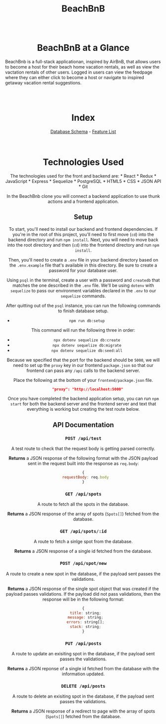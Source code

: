 <h1 align='center' style='font-weight: bold'>BeachBnB</h1>

<br>
</br>

<h1 align='center' style='font-weight: bold'>BeachBnB at a Glance</h1>

BeachBnb is a full-stack applicationan, inspired by AirBnB, that allows users to become a host for their beach home vacation rentals, as well as view the vactation rentals of other users. Logged in users can view the feedpage where they can either click to become a host or navigate to inspired getaway vacation rental suggestions. 

<br>
</br>

<div align='center'>
<h1 align='center' style='font-weight: bold'>Index</h1>
<a href='https://github.com/memckenna/BeachBnB-Airbnb-Clone/wiki/Database-Schema'>Database Schema</a> - <a href='https://github.com/memckenna/BeachBnB-Airbnb-Clone/wiki/Feature-List'>Feature List</a> 
</div>

<br>
</br>   
    
<div align='center'>
<h1 align='center' style='font-weight: bold'>Technologies Used </h1>
The technologies used for the front and backend are:
* React
* Redux
* JavaScript
* Express
* Sequelize
* PostgreSQL
* HTML5
* CSS
* JSON API
* Git

In the BeachBnb clone you will connect a backend application to use thunk
actions and a frontend application.


## Setup

To start, you'll need to install our backend and frontend dependencies. If you're in the root
of this project, you'll need to first move (`cd`) into the backend directory and
run `npm install`. Next, you will need to move back into the root directory and then (`cd`) into the frontend directory and run `npm install`.

Then, you'll need to create a `.env` file in your backend directory based on the `.env.example` file
that's available in this directory. Be sure to create a password for your
database user.

Using `psql` in the terminal, create a user with a password and `createdb` that
matches the one described in the `.env` file. We'll be using `dotenv` with
`sequelize` to pass our environment variables declared in the `.env` to our
`sequelize` commands.

After quitting out of the `psql` instance, you can run the following commands to
finish database setup.

* `npm run db:setup`

This command will run the following three in order:

* `npx dotenv sequelize db:create`
* `npx dotenv sequelize db:migrate`
* `npx dotenv sequelize db:seed:all`

Because we specified that the port for the backend should be `5000`, we will
need to set up the `proxy` key in our frontend `package.json` so that our
frontend can pass any `/api` calls to the backend server.

Place the following at the bottom of your `frontend/package.json` file.

```json
    "proxy": "http://localhost:5000"
```

Once you have completed the backend application setup, you can run `npm start` for both the backend server and the frontend server and text  that everything is working but creating the test route below.

## API Documentation

### `POST /api/test`

A test route to check that the request body is getting parsed correctly.

**Returns** a JSON response of the following format with the JSON payload sent
in the request built into the response as `req.body`:

```javascript
{
  requestBody: req.body
}
```

### `GET /api/spots`

A route to fetch all the spots in the database.

**Returns** a JSON response of the array of spots (`Spots[]`) fetched from the database.

### `GET /api/spots/:id`

A route to fetch a sinlge spot from the database.

**Returns** a JSON response of a single id fetched from the database.


### `POST /api/spot/new`

A route to create a new spot in the database, if the payload sent passes
the validations.

**Returns** a JSON response of the single spot object that was created if the
payload passes validations. If the payload did not pass validations, then the
response will be in the following format:

```javascript
{
  title: string;
  message: string;
  errors: string[];
  stack: string;
}
```

### `PUT /api/posts`
A route to update an exisiting spot in the database, if the payload sent passes the validations.

**Returns** a JSON reponse of a single id fetched from the database with the information updated.




### `DELETE /api/posts`
A route to delete an exisiting spot in the database, if the payload sent passes the validations.

**Returns** a JSON response of a redirect to page with the array of spots (`Spots[]`) fetched from the database.
